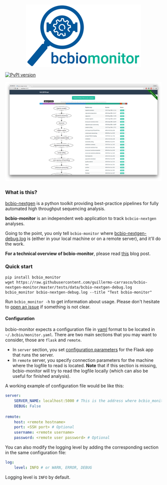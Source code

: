 <p align="center">
  <a href="https://github.com/guillermo-carrasco/bcbio-nextgen-monitor">
    <img width="370" height="200" src="artwork/logo-letters.png"/>
  </a>
</p>

[![PyPI version](https://badge.fury.io/py/bcbio_monitor.svg)](https://badge.fury.io/py/bcbio_monitor)

![Screenshot](docs/images/monitor.png)

### What is this?
[bcbio-nextgen][bcbio] is a python toolkit providing best-practice pipelines for fully automated high throughput sequencing analysis.

**bcbio-monitor** is an independent web application to track `bcbcio-nextgen` analyses.

Going to the point, you only tell `bcbio-monitor` where [bcbio-nextgen-debug.log][bcbio-logging] is (either in your local machine or on a remote server), and it'll do the work.

**For a technical overview of bcbio-monitor**, please read [this][tech-post] blog post.

### Quick start

    pip install bcbio_monitor
    wget https://raw.githubusercontent.com/guillermo-carrasco/bcbio-nextgen-monitor/master/tests/data/bcbio-nextgen-debug.log
    bcbio_monitor bcbio-nextgen-debug.log --title "Test bcbio-monitor"


Run `bcbio_monitor -h` to get information about usage. Please don't hesitate to [open an issue][issue] if something is not clear.

#### Configuration
bcbio-monitor expects a configuration file in [yaml][yaml] format to be located in `~/.bcbio/monitor.yaml`. There are two main sections that you may want to consider, those are
`flask` and `remote`.

* In `server` section, you set [configuration parameters][flask_config] for the Flask app that runs the server.
* In `remote` server, you specify connection parameters for the machine where the logfile to read is located. **Note** that if this section is missing, bcbio-monitor will try to read the
logfile locally (which can also be useful for finished analysis).

A working example of configuration file would be like this:

```yaml
server:
    SERVER_NAME: localhost:5000 # This is the address where bcbio_monitor will be served
    DEBUG: False

remote:
    host: <remote hostname>
    port: <SSH port> # Optional
    username: <remote username>
    password: <remote user password> # Optional
```

You can also modify the logging level by adding the corresponding section in the same configuration file:

```yaml
log:
    level: INFO # or WARN, ERROR, DEBUG
```

Logging level is `INFO` by default.


[bcbio]: https://bcbio-nextgen.readthedocs.org/en/latest/
[bcbio-logging]: https://bcbio-nextgen.readthedocs.org/en/latest/contents/testing.html#logging
[tech-post]: http://mussol.org/2015/11/11/bcbio-monitor/
[issue]: https://github.com/guillermo-carrasco/bcbio-nextgen-monitor/issues/new
[yaml]: http://yaml.org/
[flask_config]: http://flask.pocoo.org/docs/0.10/config/#builtin-configuration-values
